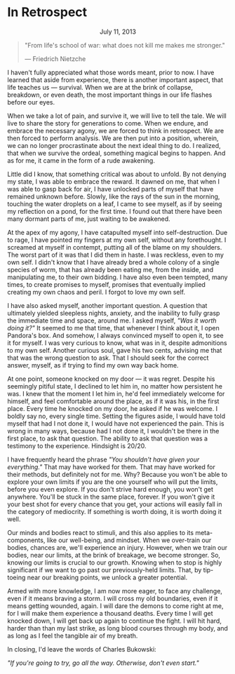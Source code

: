 In Retrospect
======================================================================

<center>July 11, 2013</center>

>"From life's school of war: what does not kill me makes me stronger."
>
>— Friedrich Nietzche

I haven't fully appreciated what those words meant, prior to now. I
have learned that aside from experience, there is another important
aspect, that life teaches us — survival. When we are at the brink of
collapse, breakdown, or even death, the most important things in our
life flashes before our eyes.

When we take a lot of pain, and survive it, we will live to tell the
tale. We will live to share the story for generations to come. When we
endure, and embrace the necessary agony, we are forced to think in
retrospect. We are then forced to perform analysis. We are then put
into a position, wherein, we can no longer procrastinate about the
next ideal thing to do. I realized, that when we survive the ordeal,
something magical begins to happen. And as for me, it came in the form
of a rude awakening.

Little did I know, that something critical was about to unfold. By not
denying my state, I was able to embrace the reward. It dawned on me,
that when I was able to gasp back for air, I have unlocked parts of
myself that have remained unknown before. Slowly, like the rays of the
sun in the morning, touching the water droplets on a leaf, I came to
see myself, as if by seeing my reflection on a pond, for the first
time. I found out that there have been many dormant parts of me, just
waiting to be awakened.

At the apex of my agony, I have catapulted myself into
self-destruction. Due to rage, I have pointed my fingers at my own
self, without any forethought. I screamed at myself in contempt,
putting all of the blame on my shoulders. The worst part of it was
that I did them in haste. I was reckless, even to my own self. I
didn't know that I have already bred a whole colony of a single
species of worm, that has already been eating me, from the inside, and
manipulating me, to their own bidding. I have also even been tempted,
many times, to create promises to myself, promises that eventually
implied creating my own chaos and peril. I forgot to love my own self.

I have also asked myself, another important question. A question that
ultimately yielded sleepless nights, anxiety, and the inability to
fully grasp the immediate time and space, around me. I asked myself,
_"Was it worth doing it?"_ It seemed to me that time, that whenever I
think about it, I open Pandora's box. And somehow, I always convinced
myself to open it, to see it for myself. I was very curious to know,
what was in it, despite admonitions to my own self. Another curious
soul, gave his two cents, advising me that that was the wrong question
to ask. That I should seek for the correct answer, myself, as if
trying to find my own way back home.

At one point, someone knocked on my door — it was regret. Despite his
seemingly pitiful state, I declined to let him in, no matter how
persistent he was. I knew that the moment I let him in, he'd feel
immediately welcome for himself, and feel comfortable around the
place, as if it was his, in the first place. Every time he knocked on
my door, he asked if he was welcome. I boldly say no, every single
time. Setting the figures aside, I would have told myself that had I
not done it, I would have not experienced the pain. This is wrong in
many ways, because had I not done it, I wouldn't be there in the first
place, to ask that question. The ability to ask that question was a
testimony to the experience. Hindsight is 20/20.

I have frequently heard the phrase _"You shouldn't have given your
everything."_ That may have worked for them. That may have worked for
their methods, but definitely not for me. Why? Because you won't be
able to explore your own limits if you are the one yourself who will
put the limits, before you even explore. If you don't strive hard
enough, you won't get anywhere. You'll be stuck in the same place,
forever. If you won't give it your best shot for every chance that you
get, your actions will easily fall in the category of mediocrity. If
something is worth doing, it is worth doing it well.

Our minds and bodies react to stimuli, and this also applies to its
meta-components, like our well-being, and mindset. When we over-train
our bodies, chances are, we'll experience an injury. However, when we
train our bodies, near our limits, at the brink of breakage, we become
stronger. So, knowing our limits is crucial to our growth. Knowing
when to stop is highly significant if we want to go past our
previously-held limits. That, by tip-toeing near our breaking points,
we unlock a greater potential.

Armed with more knowledge, I am now more eager, to face any challenge,
even if it means braving a storm. I will cross my old boundaries, even
if it means getting wounded, again. I will dare the demons to come
right at me, for I will make them experience a thousand deaths. Every
time I will get knocked down, I will get back up again to continue the
fight. I will hit hard, harder than than my last strike, as long blood
courses through my body, and as long as I feel the tangible air of my
breath.

In closing, I'd leave the words of Charles Bukowski:

_"If you're going to try, go all the way. Otherwise, don't even start."_
